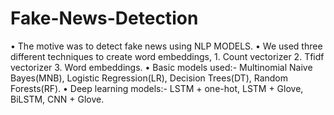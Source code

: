 # Fake-News-Detection

•	The motive was to detect fake news using NLP MODELS.
•	We used three different techniques to create word embeddings, 1. Count vectorizer 2. Tfidf vectorizer 3. Word embeddings.
•	Basic models used:- Multinomial Naive Bayes(MNB), Logistic Regression(LR), Decision Trees(DT), Random Forests(RF).
•	Deep learning models:- LSTM + one-hot, LSTM + Glove, BiLSTM, CNN + Glove.
